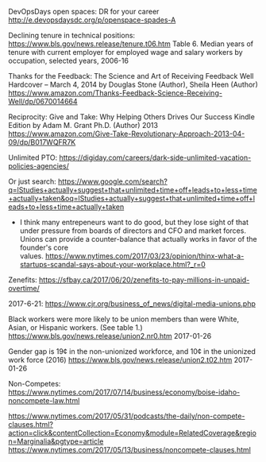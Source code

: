 DevOpsDays open spaces: DR for your career
http://e.devopsdaysdc.org/p/openspace-spades-A



Declining tenure in technical positions:
https://www.bls.gov/news.release/tenure.t06.htm
Table 6. Median years of tenure with current employer for employed wage and salary workers by occupation, selected years, 2006-16

Thanks for the Feedback: The Science and Art of Receiving Feedback Well Hardcover – March 4, 2014
by Douglas Stone  (Author), Sheila Heen  (Author) https://www.amazon.com/Thanks-Feedback-Science-Receiving-Well/dp/0670014664

Reciprocity: Give and Take: Why Helping Others Drives Our Success Kindle Edition
by Adam M. Grant Ph.D. (Author) 2013 https://www.amazon.com/Give-Take-Revolutionary-Approach-2013-04-09/dp/B017WQFR7K

Unlimited PTO: https://digiday.com/careers/dark-side-unlimited-vacation-policies-agencies/

Or just search: https://www.google.com/search?q=lStudies+actually+suggest+that+unlimited+time+off+leads+to+less+time+actually+taken&oq=lStudies+actually+suggest+that+unlimited+time+off+leads+to+less+time+actually+taken

- I think many entrepeneurs want to do good, but they lose sight of that under pressure from boards of directors and CFO and market forces. Unions can provide a counter-balance that actually works in favor of the founder's core values. https://www.nytimes.com/2017/03/23/opinion/thinx-what-a-startups-scandal-says-about-your-workplace.html?_r=0


Zenefits: https://sfbay.ca/2017/06/20/zenefits-to-pay-millions-in-unpaid-overtime/

2017-6-21: https://www.cjr.org/business_of_news/digital-media-unions.php

Black workers were more likely to be union members than were White, Asian, or Hispanic workers. (See table 1.) https://www.bls.gov/news.release/union2.nr0.htm 2017-01-26

Gender gap is 19¢ in the non-unionized workforce, and 10¢ in the unionized work force (2016)
https://www.bls.gov/news.release/union2.t02.htm 2017-01-26


Non-Competes: https://www.nytimes.com/2017/07/14/business/economy/boise-idaho-noncompete-law.html

https://www.nytimes.com/2017/05/31/podcasts/the-daily/non-compete-clauses.html?action=click&contentCollection=Economy&module=RelatedCoverage&region=Marginalia&pgtype=article
https://www.nytimes.com/2017/05/13/business/noncompete-clauses.html
